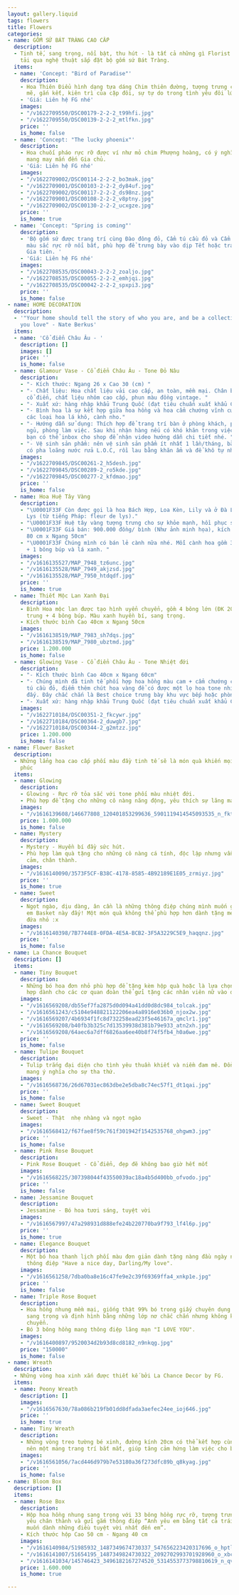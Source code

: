 ```yaml
---
layout: gallery.liquid
tags: flowers
title: Flowers
categories:
- name: GỐM SỨ BÁT TRÀNG CAO CẤP
  description:
  - Tinh tế, sang trọng, nổi bật, thu hút - là tất cả những gì Florist FG muốn truyền
    tải qua nghệ thuật sắp đặt bộ gốm sứ Bát Tràng.
  items:
  - name: 'Concept: "Bird of Paradise"'
    description:
    - Hoa Thiên Điểu hình dạng tựa dáng Chim thiên đường, tượng trưng cho sự mạnh
      mẽ, gắn kết, kiên trì của cặp đôi, sự tự do trong tình yêu đôi lứa.
    - 'Giá: Liên hệ FG nhé'
    images:
    - "/v1622709550/DSC00179-2-2-2_t99hfi.jpg"
    - "/v1622709550/DSC00139-2-2-2_mtlfkn.jpg"
    price: ''
    is_home: false
  - name: 'Concept: "The lucky phoenix"'
    description:
    - Hoa chuối pháo rực rỡ được ví như mỏ chim Phượng hoàng, có ý nghĩa phong thủy
      mang may mắn đến Gia chủ.
    - 'Giá: Liên hệ FG nhé'
    images:
    - "/v1622709002/DSC00114-2-2-2_bo3mak.jpg"
    - "/v1622709001/DSC00103-2-2-2_dy84uf.jpg"
    - "/v1622709002/DSC00117-2-2-2_ds98nz.jpg"
    - "/v1622709001/DSC00108-2-2-2_v8ptny.jpg"
    - "/v1622709002/DSC00130-2-2-2_ucxgze.jpg"
    price: ''
    is_home: true
  - name: 'Concept: "Spring is coming"'
    description:
    - 'Bộ gốm sứ được trang trí cùng Đào đông đỏ, Cẩm tú cầu đỏ và Cẩm chướng đỏ -
      màu sắc rực rỡ nổi bất, phù hợp để trưng bày vào dịp Tết hoặc trang trí hỷ sự
      Gia tiên. '
    - 'Giá: Liên hệ FG nhé'
    images:
    - "/v1622708535/DSC00043-2-2-2_zoaljo.jpg"
    - "/v1622708535/DSC00055-2-2-2_emhjqi.jpg"
    - "/v1622708535/DSC00042-2-2-2_spxpi3.jpg"
    price: ''
    is_home: false
- name: HOME DECORATION
  description:
  - '"Your home should tell the story of who you are, and be a collection of what
    you love" - Nate Berkus'
  items:
  - name: 'Cổ điển Châu Âu - '
    description: []
    images: []
    price: ''
    is_home: false
  - name: Glamour Vase - Cổ điển Châu Âu - Tone Đỏ Nâu
    description:
    - "- Kích thước: Ngang 26 x Cao 30 (cm) "
    - "- Chất liệu: Hoa chất liệu vải cao cấp, an toàn, mềm mại. Chân bình kiểu dáng
      cổ điển, chất liệu nhôm cao cấp, phun màu đồng vintage. "
    - "- Xuất xứ: hàng nhập khẩu Trung Quốc (đạt tiêu chuẩn xuất khẩu Châu Âu). "
    - "- Bình hoa là sự kết hợp giữa hoa hồng và hoa cẩm chướng vĩnh cửu phối cùng
      các loại hoa lá khô, cành nho."
    - "- Hướng dẫn sử dụng: Thích hợp để trang trí bàn ở phòng khách, phòng ăn, phòng
      ngủ, phòng làm việc. Sau khi nhận hàng nếu có khó khăn trong việc cắm, uốn cành
      bạn có thể inbox cho shop để nhận video hướng dẫn chi tiết nhé. "
    - "- Vệ sinh sản phẩm: nên vệ sinh sản phẩm ít nhất 1 lần/tháng, bằng bình xịt
      có pha loãng nước rửa L.O.C, rồi lau bằng khăn ẩm và để khô tự nhiên. "
    images:
    - "/v1622709845/DSC00261-2_h5desh.jpg"
    - "/v1622709845/DSC00289-2_ro5kde.jpg"
    - "/v1622709845/DSC00277-2_kfdmao.jpg"
    price: ''
    is_home: false
  - name: Hoa Huệ Tây Vàng
    description:
    - "\U0001F33F Còn được gọi là hoa Bách Hợp, Loa Kèn, Lily và ở Đà Lạt gọi là hoa
      Lys (từ tiếng Pháp: fleur de lys)."
    - "\U0001F33F Huệ tây vàng tượng trưng cho sự khỏe mạnh, hồi phục sức khỏe."
    - "\U0001F33F Giá bán: 900.000 đồng/ bình (Như ảnh minh họa), kích thước: Cao
      80 cm x Ngang 50cm"
    - "\U0001F33F Chúng mình có bán lẻ cành nữa nhé. Mỗi cành hoa gồm 3 bông hoa lớn
      + 1 bông búp và lá xanh. "
    images:
    - "/v1616135527/MAP_7948_tz6unc.jpg"
    - "/v1616135528/MAP_7949_akjzsd.jpg"
    - "/v1616135528/MAP_7950_htdqdf.jpg"
    price: ''
    is_home: true
  - name: Thiết Mộc Lan Xanh Đại
    description:
    - Bình Hoa mộc lan được tạo hình uyển chuyển, gồm 4 bông lớn (ĐK 20cm) + 2 bông
      trung + 4 bông búp. Màu xanh huyền bí, sang trọng.
    - Kích thước bình Cao 40cm x Ngang 50cm
    images:
    - "/v1616138519/MAP_7983_sh7dqs.jpg"
    - "/v1616138519/MAP_7980_ubztmd.jpg"
    price: 1.200.000
    is_home: false
  - name: Glowing Vase - Cổ điển Châu Âu - Tone Nhiệt đới
    description:
    - "- Kích thước bình Cao 40cm x Ngang 60cm"
    - "- Chúng mình đã tinh tế phối hợp hoa hồng màu cam + cẩm chướng cam cùng cẩm
      tú cầu đỏ, điểm thêm chút hoa vàng để có được một lọ hoa tone nhiệt đới ấm áp
      đấy. Đây chắc chắn là Best choice trưng bày khu vực bếp hoặc phòng ngủ nhé."
    - "- Xuất xứ: hàng nhập khẩu Trung Quốc (đạt tiêu chuẩn xuất khẩu Châu Âu). "
    images:
    - "/v1622710184/DSC00351-2_fkcywr.jpg"
    - "/v1622710184/DSC00364-2_duwgb7.jpg"
    - "/v1622710184/DSC00344-2_g2mtzz.jpg"
    price: 1.200.000
    is_home: false
- name: Flower Basket
  description:
  - Những lẳng hoa cao cấp phối màu đầy tinh tế sẽ là món quà khiến mọi cô gái hạnh
    phúc
  items:
  - name: Glowing
    description:
    - Glowing - Rực rỡ tỏa sắc với tone phối màu nhiệt đới.
    - Phù hợp để tặng cho những cô nàng năng động, yêu thích sự lãng mạn.
    images:
    - "/v1616139608/146677808_120401853299636_5901119414545093535_n_fktxce.jpg"
    price: 1.000.000
    is_home: false
  - name: Mystery
    description:
    - Mystery - Huyền bí đầy sức hút.
    - Phù hợp làm quà tặng cho những cô nàng cá tính, độc lập nhưng vẫn rất đổi tình
      cảm, chân thành.
    images:
    - "/v1616140090/3573F5CF-B38C-4178-8585-4B92189E1E05_zrmiyz.jpg"
    price: ''
    is_home: true
  - name: Sweet
    description:
    - Ngọt ngào, dịu dàng, ân cần là những thông điệp chúng mình muốn gửi găm vào
      em Basket này đấy! Một món quà không thể phù hợp hơn dành tặng mẹ của những
      đứa nhỏ :x
    images:
    - "/v1616140398/7B7744E8-0FDA-4E5A-BCB2-3F5A3229C5E9_haqqnz.jpg"
    price: ''
    is_home: false
- name: La Chance Bouquet
  description: []
  items:
  - name: Tiny Bouquet
    description:
    - Những bó hoa đơn nhỏ phù hợp để tặng kèm hộp quà hoặc là lựa chọn siêu thích
      hợp dành cho các cơ quan đoàn thể gửi tặng các nhân viên nữ vào dịp lễ.
    images:
    - "/v1616569208/db55ef7fa2875d0d094a41dd0d8dc984_tolcak.jpg"
    - "/v1616561243/c5104e948821122206ea4a8916e036b0_njox2w.jpg"
    - "/v1616569207/4b6934f1fc8d732258ead23f5e46167a_qmclr1.jpg"
    - "/v1616569208/b40fb3b325c7d13539938d381b79e933_atn2xh.jpg"
    - "/v1616569208/64aec6a7dff6826aa6ee40b8f74f5fb4_h0a6we.jpg"
    price: ''
    is_home: false
  - name: Tulipe Bouquet
    description:
    - Tulip trắng đại diện cho tình yêu thuần khiết và niềm đam mê. Đồng thời, cũng
      mang ý nghĩa cho sự tha thứ.
    images:
    - "/v1616568736/26d67031ec863dbe2e5dba8c74ec57f1_dt1qai.jpg"
    price: ''
    is_home: false
  - name: Sweet Bouquet
    description:
    - Sweet - Thật  nhẹ nhàng và ngọt ngào
    images:
    - "/v1616568412/f67fae8f59c761f301942f1542535768_ohgwm3.jpg"
    price: ''
    is_home: false
  - name: Pink Rose Bouquet
    description:
    - Pink Rose Bouquet - Cổ điển, đẹp đẽ không bao giờ hết mốt
    images:
    - "/v1616568225/307398044f43550039ac18a4b5d400bb_ofvodo.jpg"
    price: ''
    is_home: false
  - name: Jessamine Bouquet
    description:
    - Jessamine - Bó hoa tươi sáng, tuyệt vời
    images:
    - "/v1616567997/47a298931d888efe24b220770ba9f793_lf4l6p.jpg"
    price: ''
    is_home: true
  - name: Elegance Bouquet
    description:
    - Một bó hoa thanh lịch phối màu đơn giản dành tặng nàng đầu ngày như gửi lời
      thông điệp "Have a nice day, Darling/My love".
    images:
    - "/v1616561258/7dba0ba8e16c47fe9e2c39f69369ffa4_xnkp1e.jpg"
    price: ''
    is_home: false
  - name: Triple Rose Boquet
    description:
    - Hoa hồng nhung mềm mại, giống thật 99% bó trong giấy chuyên dụng chất liệu bóng
      sang trọng và định hình bằng những lớp nơ chắc chắn nhưng không kém phần uyển
      chuyển.
    - Bó 3 bông hồng mang thông điệp lãng mạn "I LOVE YOU".
    images:
    - "/v1616400897/9520034d2b93d8cd8182_n9nkqg.jpg"
    price: "150000"
    is_home: false
- name: Wreath
  description:
  - Những vòng hoa xinh xắn được thiết kế bởi La Chance Decor by FG.
  items:
  - name: Peony Wreath
    description: []
    images:
    - "/v1616567630/78a086b219fb01dd8dfada3aefec24ee_ioj646.jpg"
    price: ''
    is_home: true
  - name: Tiny Wreath
    description:
    - Những vòng treo tường bé xinh, đường kính 20cm có thể kết hợp cùng nhau tạo
      nên một mảng trang trí bắt mắt, giúp tăng cảm hứng làm việc cho bạn đấy.
    images:
    - "/v1616561056/7acd446d979b7e53180a36f273dfc89b_q8kyag.jpg"
    price: ''
    is_home: false
- name: Bloom Box
  description: []
  items:
  - name: Rose Box
    description:
    - Hộp hoa hồng nhung sang trọng với 33 bông hồng rực rỡ, tượng trưng cho tình
      yêu chân thành và gửi gắm thông điệp “Anh yêu em bằng tất cả trái tim và mong
      muốn dành những điều tuyệt vời nhất đến em”.
    - Kích thước hộp Cao 50 cm - Ngang 40 cm
    images:
    - "/v1616140984/51985932_1487349674730337_547656223420317696_o_hptliz.jpg"
    - "/v1616141007/51654195_1487349824730322_2092702993701928960_o_xbcr2w.jpg"
    - "/v1616141034/145746423_3496182167274520_5314553773798810619_n_qvx3i7.jpg"
    price: 1.600.000
    is_home: true

---
```

